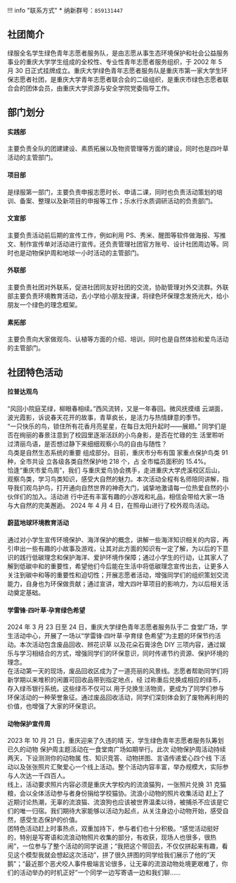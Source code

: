 !!! info "联系方式"
    * 纳新群号：`859131447`

## 社团简介  
绿服全名学生绿色青年志愿者服务队，是由志愿从事生态环境保护和社会公益服务事业的重庆大学学生组成的全校性、专业性青年志愿者服务组织，于 2002 年 5 月 30 日正式挂牌成立。重庆大学绿色青年志愿者服务队是重庆市第一家大学生环保志愿者社团，是重庆大学青年志愿者联合会的二级组织，是重庆市绿色志愿者联合会的团体会员，由重庆大学资源与安全学院党委指导工作。  

## 部门划分  
#### 实践部  
主要负责全队的团建建设、素质拓展以及物资管理等方面的建设，同时也是四叶草活动的主管部门。  
#### 项目部  
是绿服第一部门，主要负责申报志愿时长、申请二课，同时也负责活动策划的培训、备案、整理以及新项目的申报等工作；乐水行水质调研活动的负责部门。  
#### 文宣部  
主要负责活动前后期的宣传工作，例如利用 PS、秀米、醒图等软件做海报、写推文、制作宣传单对活动进行宣传。还负责管理社团官方账号、设计社团周边等。同时也是动物保护周和地球一小时活动的主管部门。  
#### 外联部  
主要负责社团对外联系，促进社团同友好社团的交流，协助管理对外交流群。外联部主要负责环境教育活动，去小学给小朋友授课，将绿色环保理念发扬光大，给小朋友一个绿色的理念框架。  
#### 素拓部  
主要负责向大家做观鸟、认植等方面的介绍、培训，同时也是自然体验和爱鸟活动的主管部门。  

## 社团特色活动  
#### 拉普达观鸟  
“风回小院庭芜绿，柳眼春相续。”西风流转，又是一年春回。微风抚摸缙 云湖面，波光霞影，诉说春天花开的故事，青草疯长，是活力与热情肆意的季节。  
“一只快乐的鸟，锁住所有花香月亮星星，在每日太阳升起时——展翅。” 同学们是否在绚丽的春景注意到了校园里逐渐活跃的小鸟身影，是否在忙碌的生 活里聆听过清丽鸟语，是否想过静下来细细观察小鸟的自由与随性？  
鸟类是自然生态系统的重要 组成部分。目前，重庆市分布有国 家重点保护鸟类 91 种，全市共设 立各级各类自然保护地 218 个，占 全市幅员面积的 15.4%。  
恰逢“重庆市爱鸟周”，我们 与重庆爱鸟协会携手，走进重庆大学虎溪校区后山，观察鸟类，学习鸟类知识，感受大自然的魅力。本次活动全程有名师陪同讲解，指导我们观鸟护鸟，打开通向自然世界的神奇大门，诚挚地激请每一位热爱自然的小伙伴们的加入。活动进 行中还有丰富有趣的小游戏和礼品，相信会带给大家一场与大自然的完美邂逅。
2024 年 4 月 4 日，在照母山进行了校外观鸟活动。  
#### 蔚蓝地球环境教育活动  
通过对小学生宣传环境保护、海洋保护的概念，讲解一些海洋知识相关的内容，再引申出一些有趣的小故事及游戏，让其对此方面的知识有一定了解，为以后的下意识的践行低碳理念和保护海洋、爱护环境作保障；通过小学生的行动，让其家人了解到低碳中和的重要性，希望他们今后能在生活中将低碳理念宣传出去，让更多人关注到碳中和等的重要性和迫切性；开展志愿者活动，增强同学们的组织策划交流能力，自身也为环保做贡献；通过宣讲，增大四叶草项目的影响力，为以后相关活动奠定基础。
#### 学雷锋·四叶草·孕育绿色希望  
2024 年 3 月 23 日至 24 日，重庆大学绿色青年志愿者服务队于二 食堂广场，学生活动中心，开展了一场以“学雷锋·四叶草·孕育绿 色希望”为主题的环保节约活动。本次活动包含废品回收、辨花识草 以及花朵石膏涂色 DIY 三项内容，通过娱乐与学习相结合的方式，增强同学们的环保意识，同时传递节约资源、保护环境的理念。  
在活动第一天的现场，废品回收区成为了一道亮丽的风景线。志愿者帮助同学们将新学期以来堆积的闲置可回收品带到指定地点，经 过称重后兑换成相应的绿币，存入绿币银行系统。这些绿币不仅可以 用于兑换生活物资，更成为了同学们参与环保活动的一种荣誉象征。通过废品回收活动，同学们深刻体会到了废物再利用的价值，也增强了大家的环保意识。  
#### 动物保护宣传周  
2023 年 10 月 21 日，重庆迎来了久违的晴 天，学生绿色青年志愿者服务队筹划已久的动物 保护周主题活动在一食堂南广场如期举行。此次 动物保护周活动持续两天，下设测测你的动物属 性、知识竞答、动物拼图、言语传递爱心四个线 下活动以及张张照片汇聚爱心一个线上活动。整个活动内容丰富，举办规模大，实际参与人次达一千四百人。  
线上，活动要求照片内容必须是重庆大学校内的流浪猫狗，一张照片兑换 31 克猫粮，会以全体活动参与者身份捐给学校猫协。流浪小动物的照片收集活动 赶上了近期讨论热潮，无辜的流浪猫、流浪狗也应该被世界温柔以待，被捕杀不应该是它们的唯一归宿。我们期待大家能够以活动为起点，从关注身边小动物开始，感受自然，感受生态保护的价值。  
团特色活动赶上时事热点，双重加持下，参与者们也十分积极。“感觉活动挺好的，特别是写寄语和流浪动物照片收集的部分，有收获，现场人也很多，很热闹”，一位参与了整个活动的同学说道；“我把这个带回去，不仅仅拼起来有趣，看见这个模型我就会想起这次活动”，拼了很久拼图的同学给我们展示了他的“天鹅”；“最近那个恶犬咬人事件极端言论很多，让无辜的流浪动物处境更艰难了，你们的活动举办的时机正好”一个同学一边写寄语一边和我们聊……  